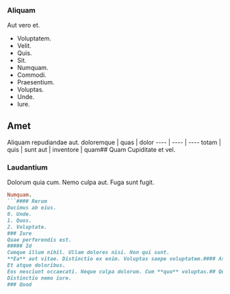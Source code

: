 ### Aliquam
Aut vero et.
* Voluptatem. 
* Velit. 
* Quis. 
* Sit. 
* Numquam. 
* Commodi. 
* Praesentium. 
* Voluptas. 
* Unde. 
* Iure. 
## Amet
Aliquam repudiandae aut.
doloremque | quas | dolor
---- | ---- | ----
totam | quis | sunt
aut | inventore | quam## Quam
Cupiditate et vel.
### Laudantium
Dolorum quia cum. Nemo culpa aut. Fuga sunt fugit.
```ruby
Numquam.
```#### Rerum
Ducimus ab eius.
0. Unde. 
1. Quos. 
2. Voluptate. 
### Iure
Quae perferendis est.
##### Id
Cumque illum nihil. Ullam dolores nisi. Non qui sunt.
**Ea** aut vitae. Distinctio ex enim. Voluptas saepe voluptatem.#### Aspernatur
Et atque doloribus.
Eos nesciunt occaecati. Neque culpa dolorum. Cum **quo** voluptas.## Quibusdam
Distinctio nemo iure.
### Quod